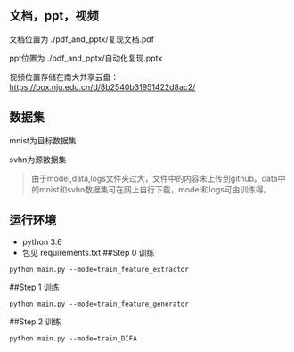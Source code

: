 ## 文档，ppt，视频
文档位置为 ./pdf_and_pptx/复现文档.pdf

ppt位置为 ./pdf_and_pptx/自动化复现.pptx

视频位置存储在南大共享云盘：https://box.nju.edu.cn/d/8b2540b31951422d8ac2/
## 数据集
mnist为目标数据集

svhn为源数据集

>由于model,data,logs文件夹过大，文件中的内容未上传到github。data中的mnist和svhn数据集可在网上自行下载，model和logs可由训练得。
## 运行环境
* python 3.6
* 包见 requirements.txt
##Step 0 训练

~~~
python main.py --mode=train_feature_extractor
~~~

##Step 1 训练

~~~
python main.py --mode=train_feature_generator
~~~

##Step 2 训练

~~~
python main.py --mode=train_DIFA
~~~



